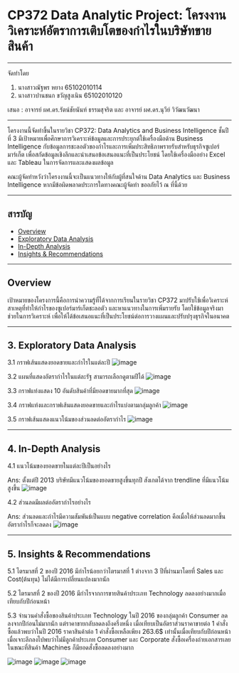 # CP372 Data Analytic Project: โครงงานวิเคราะห์อัตราการเติบโตของกำไรในบริษัทขายสินค้า

---

จัดทำโดย
1. นางสาวณัฐพร หยาง 65102010114
2. นางสาวปานชนก ขวัญสูงเนิน 65102010120

เสนอ : อาจารย์ ผศ.ดร.รัตน์ชัยนันท์ ธรรมสุจริต และ อาจารย์ ผศ.ดร.นุวีย์ วิวัฒนวัฒนา

---

โครงงานนี้จัดทำขึ้นในรายวิชา CP372: Data Analytics and Business Intelligence ชั้นปีที่ 3 มีเป้าหมายเพื่อศึกษาการวิเคราะห์ข้อมูลและการประยุกต์ใช้เครื่องมือด้าน Business Intelligence กับข้อมูลการชะลอตัวของกำไรและการเพิ่มประสิทธิภาพรายรับสำหรับธุรกิจซูเปอร์มาร์เก็ต เพื่อสกัดข้อมูลเชิงลึกและนำเสนอข้อเสนอแนะที่เป็นประโยชน์ โดยใช้เครื่องมืออย่าง Excel และ Tableau ในการจัดการและแสดงผลข้อมูล 

คณะผู้จัดทำหวังว่าโครงงานนี้จะเป็นแนวทางให้กับผู้ที่สนใจด้าน Data Analytics และ Business Intelligence หากมีข้อผิดพลาดประการใดทางคณะผู้จัดทำ ขออภัยไว้ ณ ที่นี้ด้วย

---

## สารบัญ
  - [Overview](#Overview)
  - [Exploratory Data Analysis](#3.-Exploratory-Data-Analysis)
  - [In-Depth Analysis](#4.-In-Depth-Analysis)
  - [Insights & Recommendations](#5.-Insights-&-Recommendations)

---
## Overview

เป้าหมายของโครงการนี้คือการนำความรู้ที่ได้จากการเรียนในรายวิชา CP372 มาปรับใช้เพื่อวิเคราะห์สาเหตุที่ทำให้กำไรของซูเปอร์มาร์เก็ตชะลอตัว และหาแนวทางในการเพิ่มรายรับ โดยใช้ข้อมูลจริงมาช่วยในการวิเคราะห์ เพื่อให้ได้ข้อเสนอแนะที่เป็นประโยชน์ต่อการวางแผนและปรับปรุงธุรกิจในอนาคต

---

## 3. Exploratory Data Analysis

3.1 กราฟเส้นแสดงยอดขายและกำไรในแต่ละปี
![image](https://github.com/user-attachments/assets/94ae816e-a5fa-4b3f-a9b3-aebf956392b9)

3.2 แผนที่แสดงอัตรากำไรในแต่ละรัฐ สามารถเลือกดูตามปีได้
![image](https://github.com/user-attachments/assets/6e3119d7-dccc-4fa1-a907-198c8f21c99e)

3.3 กราฟแท่งแสดง 10 อันดับสินค้าที่มียอดขายมากที่สุด
![image](https://github.com/user-attachments/assets/a9bcf986-b116-400e-af18-a18dcb11d385)

3.4 กราฟแท่งและกราฟเส้นแสดงยอดขายและกำไรแบ่งตามกลุ่มลูกค้า
![image](https://github.com/user-attachments/assets/2f545920-694a-4b8d-8300-b7a57d2ecba4)

3.5 กราฟเส้นแสดงแนวโน้มของส่วนลดต่ออัตรากำไร
![image](https://github.com/user-attachments/assets/e933219d-1a3f-4e0e-9067-58347f0f5917)

---

## 4. In-Depth Analysis

4.1 แนวโน้มของยอดขายในแต่ละปีเป็นอย่างไร

Ans: ตั้งแต่ปี 2013 บริษัทมีแนวโน้มของยอดขายสูงขึ้นทุกปี สังเกตได้จาก trendline ที่มีแนวโน้มสูงขึ้น
![image](https://github.com/user-attachments/assets/ba368965-903d-4cb4-89a5-ea4d7a7abdc4)

4.2 ส่วนลดมีผลต่ออัตรากำไรอย่างไร

Ans: ส่วนลดและกำไรมีความสัมพันธ์เป็นแบบ negative correlation คือเมื่อให้ส่วนลดมากขึ้น อัตรากำไรก็จะลดลง
![image](https://github.com/user-attachments/assets/8c2e865c-684d-49c5-afbe-5ab2fe54567f)

--- 

## 5. Insights & Recommendations

5.1 ไตรมาสที่ 2 ของปี 2016 มีกำไรน้อยกว่าไตรมาสที่ 1 ต่างจาก 3 ปีที่ผ่านมาโดยที่ Sales และ Cost(ต้นทุน) ไม่ได้มีการเปลี่ยนแปลงมากนัก

5.2 ไตรมาสที่ 2 ของปี 2016 มีกำไรจากการขายสินค้าประเภท Technology ลดลงอย่างมากเมื่อเทียบกับปีก่อนหน้า

5.3 จำนวนคำสั่งซื้อของสินค้าประเภท Technology ในปี 2016 ของกลุ่มลูกค้า Consumer ลดลงจากปีก่อนไม่มากนัก แต่ราคาขายกลับลดลงถึงครึ่งหนึ่ง เมื่อเทียบเป็นอัตราส่วนราคาขายต่อ 1 คำสั่งซื้อแล้วพบว่าในปี 2016 ราคาสินค้าต่อ 1 คำสั่งซื้อเหลือเพียง 263.6$ เท่านั้นเมื่อเทียบกับปีก่อนหน้า เมื่อเจาะลึกลงไปพบว่าไม่มีลูกค้าประเภท Consumer และ Corporate สั่งซื้อเครื่องถ่ายเอกสารเลย ในขณะที่สินค้า Machines ก็มียอดสั่งซื้อลดลงอย่างมาก

![image](https://github.com/user-attachments/assets/35bc2eaf-0986-457a-8729-c4c4502c64be)
![image](https://github.com/user-attachments/assets/4b7d6410-8d17-4f77-b9ec-eb5b9b7d254a)
![image](https://github.com/user-attachments/assets/27880f78-a6b5-45ad-981e-b3e398fbfbaa)











